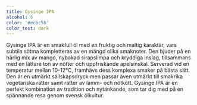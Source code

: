 ```yaml
---
title: Gysinge IPA
alcohol: 6
color: '#ecbc5b'
color_text: dark
---
```

Gysinge IPA är en smakfull öl med en fruktig och maltig karaktär, vars subtila sötma kompletteras av en mängd olika smaknoter. Den bjuder på en härlig mix av mango, nybakad sirapslimpa och kryddiga inslag, tillsammans med en lättare ton av nötter och uppfriskande apelsinskal. Serverad vid en temperatur mellan 10-12°C, framhävs dess komplexa smaker på bästa sätt. Den är en utmärkt sällskapsdryck men passar även utmärkt till smakrika vegetariska rätter samt rätter av lamm- och nötkött. Gysinge IPA är en perfekt kombination av tradition och nytänkande, som tar dig med på en spännande resa genom svensk ölkultur.
